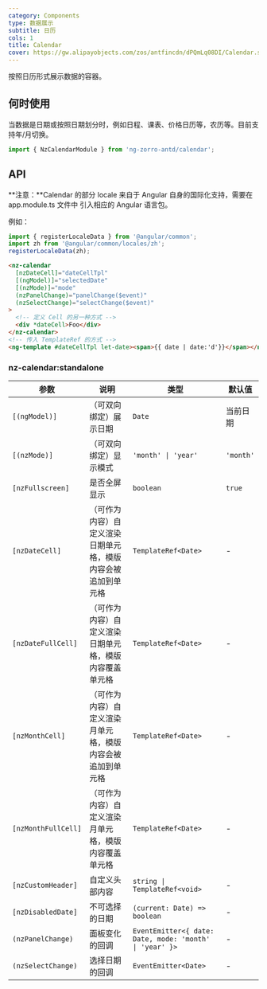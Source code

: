 ```yaml
---
category: Components
type: 数据展示
subtitle: 日历
cols: 1
title: Calendar
cover: https://gw.alipayobjects.com/zos/antfincdn/dPQmLq08DI/Calendar.svg
---
```


按照日历形式展示数据的容器。

## 何时使用

当数据是日期或按照日期划分时，例如日程、课表、价格日历等，农历等。目前支持年/月切换。

```ts
import { NzCalendarModule } from 'ng-zorro-antd/calendar';
```

## API

**注意：**Calendar 的部分 locale 来自于 Angular 自身的国际化支持，需要在 app.module.ts 文件中 引入相应的 Angular 语言包。

例如：

```typescript
import { registerLocaleData } from '@angular/common';
import zh from '@angular/common/locales/zh';
registerLocaleData(zh);
```

```html
<nz-calendar
  [nzDateCell]="dateCellTpl"
  [(ngModel)]="selectedDate"
  [(nzMode)]="mode"
  (nzPanelChange)="panelChange($event)"
  (nzSelectChange)="selectChange($event)"
>
  <!-- 定义 Cell 的另一种方式 -->
  <div *dateCell>Foo</div>
</nz-calendar>
<!-- 传入 TemplateRef 的方式 -->
<ng-template #dateCellTpl let-date><span>{{ date | date:'d'}}</span></ng-template>
```

### nz-calendar:standalone

| 参数                | 说明                                                         | 类型                                                    | 默认值    |
| ------------------- | ------------------------------------------------------------ | ------------------------------------------------------- | --------- |
| `[(ngModel)]`       | （可双向绑定）展示日期                                       | `Date`                                                  | 当前日期  |
| `[(nzMode)]`        | （可双向绑定）显示模式                                       | `'month' \| 'year'`                                     | `'month'` |
| `[nzFullscreen]`    | 是否全屏显示                                                 | `boolean`                                               | `true`    |
| `[nzDateCell]`      | （可作为内容）自定义渲染日期单元格，模版内容会被追加到单元格 | `TemplateRef<Date>`                                     | -         |
| `[nzDateFullCell]`  | （可作为内容）自定义渲染日期单元格，模版内容覆盖单元格       | `TemplateRef<Date>`                                     | -         |
| `[nzMonthCell]`     | （可作为内容）自定义渲染月单元格，模版内容会被追加到单元格   | `TemplateRef<Date>`                                     | -         |
| `[nzMonthFullCell]` | （可作为内容）自定义渲染月单元格，模版内容覆盖单元格         | `TemplateRef<Date>`                                     | -         |
| `[nzCustomHeader]`  | 自定义头部内容                                               | `string \| TemplateRef<void>`                           | -         |
| `[nzDisabledDate]`  | 不可选择的日期                                               | `(current: Date) => boolean`                            | -         |
| `(nzPanelChange)`   | 面板变化的回调                                               | `EventEmitter<{ date: Date, mode: 'month' \| 'year' }>` | -         |
| `(nzSelectChange)`  | 选择日期的回调                                               | `EventEmitter<Date>`                                    | -         |
